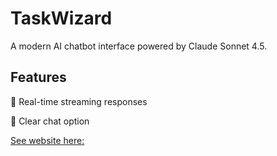 
# TaskWizard

A modern AI chatbot interface powered by Claude Sonnet 4.5. 


## Features

💬 Real-time streaming responses

💬 Clear chat option


[See website here: ](ilkaysen18.github.io/ai-chatbot)
